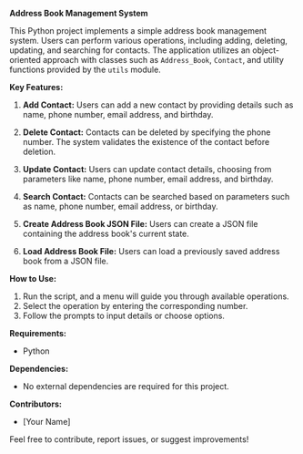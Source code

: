 **Address Book Management System**

This Python project implements a simple address book management system. Users can perform various operations, including adding, deleting, updating, and searching for contacts. The application utilizes an object-oriented approach with classes such as `Address_Book`, `Contact`, and utility functions provided by the `utils` module.

**Key Features:**
1. **Add Contact:** Users can add a new contact by providing details such as name, phone number, email address, and birthday.

2. **Delete Contact:** Contacts can be deleted by specifying the phone number. The system validates the existence of the contact before deletion.

3. **Update Contact:** Users can update contact details, choosing from parameters like name, phone number, email address, and birthday.

4. **Search Contact:** Contacts can be searched based on parameters such as name, phone number, email address, or birthday.

5. **Create Address Book JSON File:** Users can create a JSON file containing the address book's current state.

6. **Load Address Book File:** Users can load a previously saved address book from a JSON file.

**How to Use:**
1. Run the script, and a menu will guide you through available operations.
2. Select the operation by entering the corresponding number.
3. Follow the prompts to input details or choose options.

**Requirements:**
- Python

**Dependencies:**
- No external dependencies are required for this project.

**Contributors:**
- [Your Name]

Feel free to contribute, report issues, or suggest improvements!